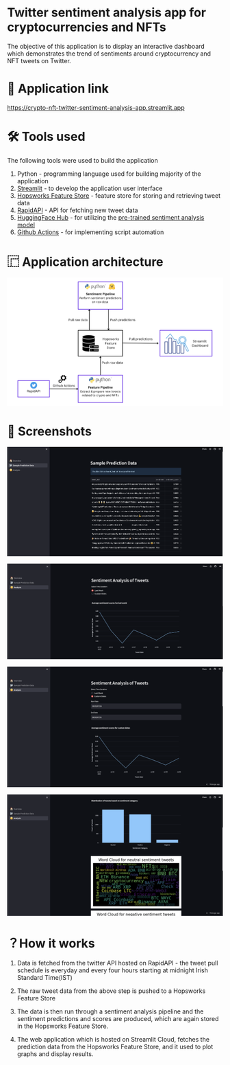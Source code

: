 # Twitter sentiment analysis app for cryptocurrencies and NFTs

The objective of this application is to display an interactive dashboard which demonstrates the trend of sentiments around cryptocurrency and NFT tweets on Twitter.

# 🔗 Application link

https://crypto-nft-twitter-sentiment-analysis-app.streamlit.app

# 🛠️ Tools used

The following tools were used to build the application

1. Python - programming language used for building majority of the application
2. [Streamlit](https://streamlit.io) - to develop the application user interface
3. [Hopsworks Feature Store](https://www.hopsworks.ai) - feature store for storing and retrieving tweet data
4. [RapidAPI](https://rapidapi.com/Glavier/api/twitter135/) - API for fetching new tweet data
5. [HuggingFace Hub](https://huggingface.co/models) - for utilizing the [pre-trained sentiment analysis model](https://huggingface.co/finiteautomata/bertweet-base-sentiment-analysis)
6. [Github Actions](https://github.com/features/actions) - for implementing script automation

# ⿸ Application architecture

![Project Architecture](https://github.com/abheeeshekdutta/crypto-nft-twitter-sentiment-analysis-app/blob/main/assets/project_architecture.png)

# 📸 Screenshots

![Sample predictions](assets/sample_predictions.png)

![Trend Analysis - Previous week](assets/trend_analysis_last_week.png)

![Trend Analysis - Custom dates](assets/trend_analysis_custom.png)

![Sentiment distribution and word cloud](assets/sentiment_distri_and_wc.png)

# ？How it works

1. Data is fetched from the twitter API hosted on RapidAPI - the tweet pull schedule is everyday and every four hours starting at midnight Irish Standard Time(IST)

2. The raw tweet data from the above step is pushed to a Hopsworks Feature Store

3. The data is then run through a sentiment analysis pipeline and the sentiment predictions and scores are produced, which are again stored in the Hopsworks Feature Store.

4. The web application which is hosted on Streamlit Cloud, fetches the prediction data from the Hopsworks Feature Store, and it used to plot graphs and display results.
